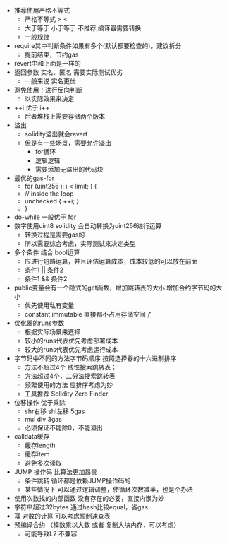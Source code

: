 - 推荐使用严格不等式
    + 严格不等式 >  <
    + 大于等于  小于等于 不推荐,编译器需要转换
    + 一般规律
- require其中判断条件如果有多个(默认都要检查的)，建议拆分
    + 提前结束，节约gas
- revert中和上面是一样的
- 返回参数  实名、匿名 需要实际测试优劣
    + 一般来说 实名更优
- 避免使用！进行反向判断
    + 以实际效果来决定
- ++i  优于   i++
    + 后者堆栈上需要存储两个版本
- 溢出
    + solidity溢出就会revert
    + 但是有一些场景，需要允许溢出
        - for循环
        - 逻辑逻辑
        - 需要添加无溢出的代码块
- 最优的gas-for
    + for (uint256 i; i < limit; ) {
    + // inside the loop
    +   unchecked { ++i; }
    + }
- do-while 一般优于 for
- 数字使用uint8  solidity 会自动转换为uint256进行运算
    + 转换过程是需要gas的
    + 所以需要综合考虑，实际测试来决定类型
- 多个条件 结合 bool运算
    + 应进行短路运算，并且评估运算成本，成本较低的可以放在前面
    + 条件1 || 条件2
    + 条件1 && 条件2
- public变量会有一个隐式的get函数，增加跳转表的大小  增加合约字节码的大小
    + 优先使用私有变量
    + constant  immutable 直接都不占用存储空间了
- 优化器的runs参数
    + 根据实际场景来选择
    + 较小的runs代表优先考虑部署成本
    + 较大的runs代表优先考虑运行成本
- 字节码中不同的方法字节码顺序  按照选择器的十六进制排序
    + 方法不超过4个 线性搜索跳转表；
    + 方法超过4个，二分法搜索跳转表
    + 频繁使用的方法 应排序考虑为妙
    + 工具推荐 Solidity Zero Finder
- 位移操作 优于乘除
    + shr右移  shl左移  5gas
    + mul  div   3gas
    + 必须保证不能除0，不能溢出
- calldata缓存
    + 缓存length
    + 缓存item
    + 避免多次读取
- JUMP 操作码 比算法更加昂贵
    + 条件跳转  循环都是依赖JUMP操作码的
    + 某些情况下 可以通过逻辑调整，使循环次数减半，也是个办法
- 使用次数找的内部函数 没有存在的必要，直接内嵌为妙
- 字符串超过32bytes 通过hash比较equal，省gas
- 幂 对数的计算 可以考虑预制速查表
- 预编译合约 （模数乘以大数 或者 复制大块内存，可以考虑）
    + 可能导致L2 不兼容
